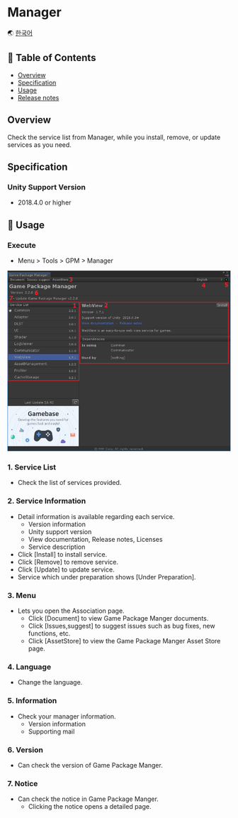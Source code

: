 # Manager

🌏 [한국어](README.md)

## 🚩 Table of Contents

* [Overview](#overview)
* [Specification](#specification)
* [Usage](#-usage)
* [Release notes](./ReleaseNotes.en.md)

## Overview

Check the service list from Manager, while you install, remove, or update services as you need.


## Specification

### Unity Support Version

* 2018.4.0 or higher

## 🔨 Usage

### Execute

* Menu > Tools > GPM > Manager

![Manager](./images/gpm_manager_002.png)

### 1. Service List

* Check the list of services provided.

### 2. Service Information

* Detail information is available regarding each service. 
    * Version information
    * Unity support version
    * View documentation, Release notes, Licenses
    * Service description
* Click [Install] to install service.
* Click [Remove] to remove service.
* Click [Update] to update service.
* Service which under preparation shows [Under Preparation].

### 3. Menu
* Lets you open the Association page.
    * Click [Document] to view Game Package Manger documents.
    * Click [Issues,suggest] to suggest issues such as bug fixes, new functions, etc.
    * Click [AssetStore] to view the Game Package Manger Asset Store page.

### 4. Language

* Change the language. 

### 5. Information

* Check your manager information.  
    * Version information
    * Supporting mail

### 6. Version
* Can check the version of Game Package Manger.

### 7. Notice
* Can check the notice in Game Package Manger.
    * Clicking the notice opens a detailed page.